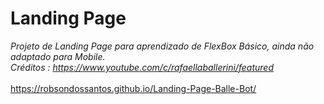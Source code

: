# Landing Page
 *Projeto de Landing Page para aprendizado de FlexBox Básico, ainda não adaptado para Mobile.
 <br>Créditos : https://www.youtube.com/c/rafaellaballerini/featured*
 <br><br>https://robsondossantos.github.io/Landing-Page-Balle-Bot/
